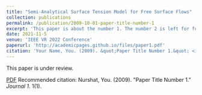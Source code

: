 ```yaml
---
title: "Semi-Analytical Surface Tension Model for Free Surface Flows"
collection: publications
permalink: /publication/2009-10-01-paper-title-number-1
excerpt: 'This paper is about the number 1. The number 2 is left for future work.'
date: 2021-11-5
venue: 'IEEE VR 2022 Conference'
paperurl: 'http://academicpages.github.io/files/paper1.pdf'
citation: 'Your Name, You. (2009). &quot;Paper Title Number 1.&quot; <i>Journal 1</i>. 1(1).'
---
```


This paper is under review.

[PDF](http://nurshat317.github.io/files/paper1.pdf)
Recommended citation: Nurshat, You. (2009). "Paper Title Number 1." <i>Journal 1</i>. 1(1).
  